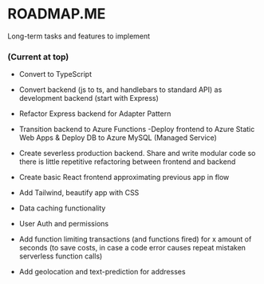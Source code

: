 # ROADMAP.ME
Long-term tasks and features to implement

### (Current at top)
- Convert to TypeScript
- Convert backend (js to ts, and handlebars to standard API) as development backend (start with Express)
- Refactor Express backend for Adapter Pattern
- Transition backend to Azure Functions
-Deploy frontend to Azure Static Web Apps & Deploy DB to Azure MySQL (Managed Service)

- Create severless production backend. Share and write modular code so there is little repetitive refactoring between frontend and backend
- Create basic React frontend approximating previous app in flow
- Add Tailwind, beautify app with CSS
- Data caching functionality
- User Auth and permissions
- Add function limiting transactions (and functions fired) for x amount of seconds (to save costs, in case a code error causes repeat mistaken serverless function calls)
- Add geolocation and text-prediction for addresses
